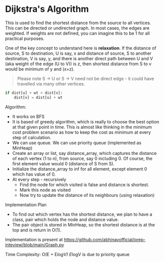 # Dijkstra's Algorithm
This is used to find the shortest distance from the source to all vertices. This can be directed or undirected graph. In most cases, the edges are weighted. If weights are not defined, you can imagine this to be 1 for all practical purposes.

One of the key concept to understand here is **relaxation**. If the distance of source, S to destination, U is say, x and distance of source, S to another destination, V is say, y, and there is another direct path between U and V (aka weight of the edge (U to V)) is z, then shortest distance from S to v would be minimum of y and (x+z).
> Please note S -> U or S -> V need not be direct edge - it could have travelled via many other vertices.
```python
if dist[u] + wt < dist[v]:
    dist[v] = dist[u] + wt
```

Algorithm:
* It works on BFS
* It is based of greedy algorithm, which is really to choose the best option at that given point in time. This is almost like thinking in the minimum cost problem scenario as how to keep the cost as minimum at every step of calculation.
* We can use queue. We can use priority queue (implemented as MinHeap)
* Create an array or list, say distance_array, which captures the distance of each vertex (1 to n), from source, say 0 including 0. Of course, the first element value would 0 (distance of S from S).
* Initialize the distance_array to inf for all element, except element 0 which has value of 0.
* At every step - recursively 
  * Find the node for which visited is false and distance is shortest.
  * Mark this node as visited
  * Now try to update the distance of its neighbours (using relaxation)

Implementation Plan
* To find out which vertex has the shortest distance, we plan to have a class, pair which holds the node and distance value.
* The pair object is stored in MinHeap, so the shortest distance is at the top and is return in O(1).

Implementation is present at https://github.com/abhinavofficial/prep-inteview/blob/main/Graph.py

Time Complexity: O(E + E*logV)
E*logV is due to priority queue
